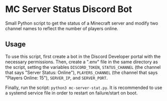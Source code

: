 # MC Server Status Discord Bot
Small Python script to get the status of a Minecraft server and modify two channel names to reflect the number of players online.


## Usage
To use this script, first create a bot in the Discord Developer portal with the necessary permissions. Then, create a ".env" file in the same directory as the script, setting the variables `DISCORD_TOKEN`, `STATUS_CHANNEL` (the channel that says "Server Status: Online"), `PLAYERS_CHANNEL` (the channel that says "Players Online: 15"), `SERVER_IP`, and `SERVER_PORT`.

Finally, run the script: `python3 mc-server-stat.py`. It is recommended to use a systemd service file in order to restart on failure/start on boot.

